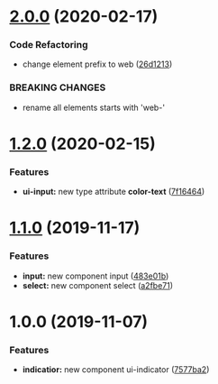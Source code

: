 # [2.0.0](https://github.com/bndynet/web-components/compare/v1.2.0...v2.0.0) (2020-02-17)


### Code Refactoring

* change element prefix to web ([26d1213](https://github.com/bndynet/web-components/commit/26d1213))


### BREAKING CHANGES

* rename all elements starts with 'web-'

# [1.2.0](https://github.com/bndynet/web-components/compare/v1.1.0...v1.2.0) (2020-02-15)


### Features

* **ui-input:** new type attribute **color-text** ([7f16464](https://github.com/bndynet/web-components/commit/7f16464))

# [1.1.0](https://github.com/bndynet/web-components/compare/v1.0.0...v1.1.0) (2019-11-17)


### Features

* **input:** new component input ([483e01b](https://github.com/bndynet/web-components/commit/483e01b))
* **select:** new component select ([a2fbe71](https://github.com/bndynet/web-components/commit/a2fbe71))

# 1.0.0 (2019-11-07)


### Features

* **indicatior:** new component ui-indicator ([7577ba2](https://github.com/bndynet/web-components/commit/7577ba2))
